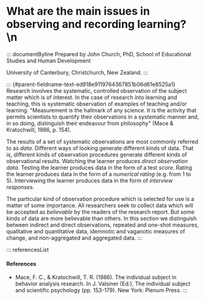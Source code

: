 # What are the main issues in observing and recording learning? \n

::: documentByline
Prepared by John Church, PhD, School of Educational Studies and Human
Development

University of Canterbury, Christchurch, New Zealand.
:::

::: {#parent-fieldname-text-ed918e9119764367851b06d61e8525a1}
Research involves the systematic, controlled observation of the subject
matter which is of interest. In the case of research into learning and
teaching, this is systematic observation of examples of teaching and/or
learning. "Measurement is the hallmark of any science. It is the
activity that permits scientists to quantify their observations in a
systematic manner and, in so doing, distinguish their endeavour from
philosophy" (Mace & Kratochwill, 1986, p. 154).

The results of a set of systematic observations are most commonly
referred to as *data*. Different ways of looking generate different
kinds of data. That is, different kinds of observation procedures
generate different kinds of observational results. Watching the learner
produces *direct observation data*. Testing the learner produces data in
the form of a test *score*. Rating the learner produces data in the form
of a *numerical rating* (e.g. from 1 to 5). Interviewing the learner
produces data in the form of *interview responses*.

The particular kind of observation procedure which is selected for use
is a matter of some importance. All researchers seek to collect data
which will be accepted as *believable* by the readers of the research
report. But some kinds of data are more believable than others. In this
section we distinguish between indirect and direct observations,
repeated and one-shot measures, qualitative and quantitative data,
idemnotic and vaganotic measures of change, and non-aggregated and
aggregated data.
:::

::: referencesList
#### References

-   Mace, F. C., & Kratochwill, T. R. (1986). The individual subject in
    behavior analysis research. In J. Valsiner (Ed.), The individual
    subject and scientific psychology (pp. 153-179). New York: Plenum
    Press.
:::
